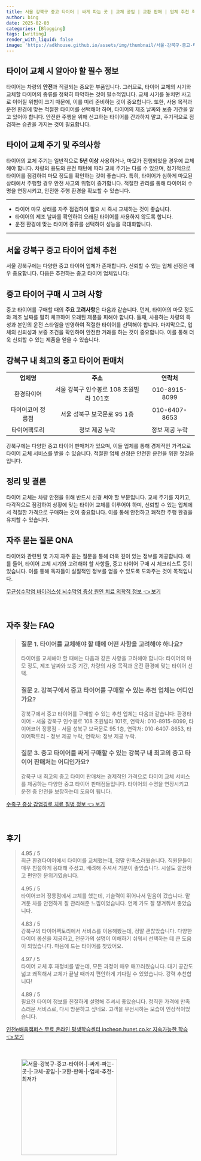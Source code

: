 ```yaml
---
title: 서울 강북구 중고 타이어 | 싸게 파는 곳 | 교체 공임 | 교환 판매 | 업체 추천 최저가
author: bing
date: 2025-02-03
categories: [Blogging]
tags: [writing]
render_with_liquid: false
image: 'https://adkhouse.github.io/assets/img/thumbnail/서울-강북구-중고-타이어-|-싸게-파는-곳-|-교체-공임-|-교환-판매-|-업체-추천-최저가.webp'
---
```



<h2 id='타이어 교체 필수 정보'>타이어 교체 시 알아야 할 필수 정보</h2>

<p>타이어는 차량의 <b>안전</b>과 직결되는 중요한 부품입니다. 그러므로, 타이어 교체의 시기와 교체할 타이어의 종류를 정확히 파악하는 것이 필수적입니다. 교체 시기를 놓치면 사고로 이어질 위험이 크기 때문에, 이를 미리 준비하는 것이 중요합니다. 또한, 사용 목적과 운전 환경에 맞는 적절한 타이어를 선택해야 하며, 타이어의 제조 날짜와 보증 기간을 알고 있어야 합니다. 안전한 주행을 위해 신고하는 타이어를 간과하지 말고, 주기적으로 점검하는 습관을 가지는 것이 필요합니다.</p>

<h2 id='타이어 교체 주기 및 주의사항'>타이어 교체 주기 및 주의사항</h2>

<p>타이어의 교체 주기는 일반적으로 <b>5년 이상</b> 사용하거나, 마모가 진행되었을 경우에 교체해야 합니다. 차량의 용도와 운전 패턴에 따라 교체 주기는 다를 수 있으며, 정기적으로 타이어를 점검하여 마모 정도를 확인하는 것이 좋습니다. 특히, 타이어가 심하게 마모된 상태에서 주행할 경우 안전 사고의 위험이 증가합니다. 적절한 관리를 통해 타이어의 수명을 연장시키고, 안전한 주행 환경을 확보할 수 있습니다.</p>

<hr />

<ul>
    <li>타이어 마모 상태를 자주 점검하여 필요 시 즉시 교체하는 것이 좋습니다.</li>
    <li>타이어의 제조 날짜를 확인하여 오래된 타이어를 사용하지 않도록 합니다.</li>
    <li>운전 환경에 맞는 타이어 종류를 선택하여 성능을 극대화합니다.</li>
</ul>

<hr />

<h2 id='서울 강북구 중고 타이어 업체 추천'>서울 강북구 중고 타이어 업체 추천</h2>

<p>서울 강북구에는 다양한 중고 타이어 업체가 존재합니다. 신뢰할 수 있는 업체 선정은 매우 중요합니다. 다음은 추천하는 중고 타이어 업체입니다:</p>

<h2 id='중고 타이어 구매 시 고려 사항'>중고 타이어 구매 시 고려 사항</h2>

<p>중고 타이어를 구매할 때의 <b>주요 고려사항</b>은 다음과 같습니다. 먼저, 타이어의 마모 정도와 제조 날짜를 필히 체크하여 오래된 제품을 피해야 합니다. 둘째, 사용하는 차량의 특성과 본인의 운전 스타일을 반영하여 적절한 타이어를 선택해야 합니다. 마지막으로, 업체의 신뢰성과 보증 조건을 확인하여 안전한 거래를 하는 것이 중요합니다. 이를 통해 더욱 신뢰할 수 있는 제품을 얻을 수 있습니다.</p>

<h2 id='강북구 내 최고의 중고 타이어 판매처'>강북구 내 최고의 중고 타이어 판매처</h2>

<table>
    <tr>
        <td style="text-align: center; height: 17px;"><b>업체명</b></td>
        <td style="text-align: center; height: 17px;"><b>주소</b></td>
        <td style="text-align: center; height: 17px;"><b>연락처</b></td>
    </tr>
    <tr>
        <td style="text-align: center; height: 17px;">환경타이어</td>
        <td style="text-align: center; height: 17px;">서울 강북구 인수봉로 108 초원빌라 101호</td>
        <td style="text-align: center; height: 17px;">010-8915-8099</td>
    </tr>
    <tr>
        <td style="text-align: center; height: 17px;">타이어코어 정릉점</td>
        <td style="text-align: center; height: 17px;">서울 성북구 보국문로 95 1층</td>
        <td style="text-align: center; height: 17px;">010-6407-8653</td>
    </tr>
    <tr>
        <td style="text-align: center; height: 17px;">타이어팩토리</td>
        <td style="text-align: center; height: 17px;">정보 제공 누락</td>
        <td style="text-align: center; height: 17px;">정보 제공 누락</td>
    </tr>
</table>

<p>강북구에는 다양한 중고 타이어 판매처가 있으며, 이들 업체를 통해 경제적인 가격으로 타이어 교체 서비스를 받을 수 있습니다. 적절한 업체 선정은 안전한 운전을 위한 첫걸음입니다.</p>

<h2 id='정리 및 결론'>정리 및 결론</h2>

<p>타이어 교체는 차량 안전을 위해 반드시 신경 써야 할 부문입니다. 교체 주기를 지키고, 다각적으로 점검하여 상황에 맞는 타이어 교체를 이루어야 하며, 신뢰할 수 있는 업체에서 적절한 가격으로 구매하는 것이 중요합니다. 이를 통해 안전하고 쾌적한 주행 환경을 유지할 수 있습니다.</p>

<h2 id='자주 묻는 질문 QNA'>자주 묻는 질문 QNA</h2>

<p>타이어와 관련된 몇 가지 자주 묻는 질문을 통해 더욱 깊이 있는 정보를 제공합니다. 예를 들어, 타이어 교체 시기와 고려해야 할 사항들, 중고 타이어 구매 시 체크리스트 등이 있습니다. 이를 통해 독자들이 실질적인 정보를 얻을 수 있도록 도와주는 것이 목적입니다.</p>


<p><a class="click-button" title="무균성수막염 바이러스성 뇌수막염 증상 원인 치료 의학적 정보" href="https://adkhouse.github.io/posts/%EB%AC%B4%EA%B7%A0%EC%84%B1%EC%88%98%EB%A7%89%EC%97%BC-%EB%B0%94%EC%9D%B4%EB%9F%AC%EC%8A%A4%EC%84%B1-%EB%87%8C%EC%88%98%EB%A7%89%EC%97%BC-%EC%A6%9D%EC%83%81-%EC%9B%90%EC%9D%B8-%EC%B9%98%EB%A3%8C-%EC%9D%98%ED%95%99%EC%A0%81-%EC%A0%95%EB%B3%B4/" rel="dofollow">무균성수막염 바이러스성 뇌수막염 증상 원인 치료 의학적 정보 👈 보기</a></p><br>
<h2 id='자주_찾는_FAQ'>자주 찾는 FAQ</h2>
<div itemscope="" itemtype="https://schema.org/FAQPage"> 
<blockquote> 
<div itemscope="" itemprop="mainEntity" itemtype="https://schema.org/Question"> 
<h3 itemprop="name">질문 1. 타이어를 교체해야 할 때에 어떤 사항을 고려해야 하나요?</h3> 
<div itemscope="" itemprop="acceptedAnswer" itemtype="https://schema.org/Answer"> 
<span itemprop="text"> 
<p>타이어를 교체해야 할 때에는 다음과 같은 사항을 고려해야 합니다: 타이어의 마모 정도, 제조 날짜와 보증 기간, 차량의 사용 목적과 운전 환경에 맞는 타이어 선택.</p> 
</span> 
</div> 
</div> 

<div itemscope="" itemprop="mainEntity" itemtype="https://schema.org/Question"> 
<h3 itemprop="name">질문 2. 강북구에서 중고 타이어를 구매할 수 있는 추천 업체는 어디인가요?</h3> 
<div itemscope="" itemprop="acceptedAnswer" itemtype="https://schema.org/Answer"> 
<span itemprop="text"> 
<p>강북구에서 중고 타이어를 구매할 수 있는 추천 업체는 다음과 같습니다: 환경타이어 - 서울 강북구 인수봉로 108 초원빌라 101호, 연락처: 010-8915-8099, 타이어코어 정릉점 - 서울 성북구 보국문로 95 1층, 연락처: 010-6407-8653, 타이어팩토리 - 정보 제공 누락, 연락처: 정보 제공 누락.</p> 
</span> 
</div> 
</div> 

<div itemscope="" itemprop="mainEntity" itemtype="https://schema.org/Question"> 
<h3 itemprop="name">질문 3. 중고 타이어를 싸게 구매할 수 있는 강북구 내 최고의 중고 타이어 판매처는 어디인가요?</h3> 
<div itemscope="" itemprop="acceptedAnswer" itemtype="https://schema.org/Answer"> 
<span itemprop="text"> 
<p>강북구 내 최고의 중고 타이어 판매처는 경제적인 가격으로 타이어 교체 서비스를 제공하는 다양한 중고 타이어 판매점들입니다. 타이어의 수명을 연장시키고 운전 중 안전을 보장하는데 도움이 됩니다.</p> 
</span> 
</div> 
</div> 
</blockquote> 
</div>
<p><a class="click-button" title="수족구 증상 감염경로 치료 질병 정보" href="https://adkhouse.github.io/posts/%EC%88%98%EC%A1%B1%EA%B5%AC-%EC%A6%9D%EC%83%81-%EA%B0%90%EC%97%BC%EA%B2%BD%EB%A1%9C-%EC%B9%98%EB%A3%8C-%EC%A7%88%EB%B3%91-%EC%A0%95%EB%B3%B4/" rel="dofollow">수족구 증상 감염경로 치료 질병 정보 👈 보기</a></p><br>
<h2 id='후기'>후기</h2>
<div itemscope itemtype="https://schema.org/Product">
  <blockquote>
  <div itemprop="review" itemscope itemtype="https://schema.org/Review">
      <div itemprop="reviewRating" itemscope itemtype="https://schema.org/Rating"> <span itemprop="ratingValue">4.95</span> / <span itemprop="bestRating">5</span> </div>
      <span itemprop="reviewBody">최근 환경타이어에서 타이어를 교체했는데, 정말 만족스러웠습니다. 직원분들이 매우 친절하게 응대해 주셨고, 배려해 주셔서 기분이 좋았습니다. 시설도 깔끔하고 편안한 분위기였습니다.</span>
  </div>
  <br>
  <div itemprop="review" itemscope itemtype="https://schema.org/Review">
      <div itemprop="reviewRating" itemscope itemtype="https://schema.org/Rating"> <span itemprop="ratingValue">4.95</span> / <span itemprop="bestRating">5</span> </div>
      <span itemprop="reviewBody">타이어코어 정릉점에서 교체를 했는데, 기술력이 뛰어나서 믿음이 갔습니다. 맡겨둔 차를 안전하게 잘 관리해준 느낌이었습니다. 언제 가도 잘 챙겨줘서 좋았습니다.</span>
  </div>
  <br>
  <div itemprop="review" itemscope itemtype="https://schema.org/Review">
      <div itemprop="reviewRating" itemscope itemtype="https://schema.org/Rating"> <span itemprop="ratingValue">4.83</span> / <span itemprop="bestRating">5</span> </div>
      <span itemprop="reviewBody">강북구의 타이어팩토리에서 서비스를 이용해봤는데, 정말 괜찮았습니다. 다양한 타이어 옵션을 제공하고, 전문가의 설명이 이해하기 쉬워서 선택하는 데 큰 도움이 되었습니다. 마음에 드는 타이어를 찾았어요.</span>
  </div>
  <br>
  <div itemprop="review" itemscope itemtype="https://schema.org/Review">
      <div itemprop="reviewRating" itemscope itemtype="https://schema.org/Rating"> <span itemprop="ratingValue">4.97</span> / <span itemprop="bestRating">5</span> </div>
      <span itemprop="reviewBody">타이어 교체 후 재정비를 받는데, 모든 과정이 매우 매끄러웠습니다. 대기 공간도 넓고 쾌적해서 교체가 끝날 때까지 편안하게 기다릴 수 있었습니다. 강력 추천합니다!</span>
  </div>
  <br>
  <div itemprop="review" itemscope itemtype="https://schema.org/Review">
      <div itemprop="reviewRating" itemscope itemtype="https://schema.org/Rating"> <span itemprop="ratingValue">4.89</span> / <span itemprop="bestRating">5</span> </div>
      <span itemprop="reviewBody">필요한 타이어 정보를 친절하게 설명해 주셔서 좋았습니다. 정직한 가격에 만족스러운 서비스로, 다시 방문하고 싶네요. 고객을 우선시하는 모습이 인상적이었습니다.</span>
  </div>
  </blockquote>
</div>
<p><a class="click-button" title="인천e배움캠퍼스 무료 온라인 평생학습센터 incheon.hunet.co.kr 지속가능한 학습" href="https://adkhouse.github.io/posts/%EC%9D%B8%EC%B2%9Ce%EB%B0%B0%EC%9B%80%EC%BA%A0%ED%8D%BC%EC%8A%A4-%EB%AC%B4%EB%A3%8C-%EC%98%A8%EB%9D%BC%EC%9D%B8-%ED%8F%89%EC%83%9D%ED%95%99%EC%8A%B5%EC%84%BC%ED%84%B0-incheon.hunet.co.kr-%EC%A7%80%EC%86%8D%EA%B0%80%EB%8A%A5%ED%95%9C-%ED%95%99%EC%8A%B5/" rel="dofollow">인천e배움캠퍼스 무료 온라인 평생학습센터 incheon.hunet.co.kr 지속가능한 학습 👈 보기</a></p><br>
<figure class="image"><img src="https://adkhouse.github.io/assets/img/thumbnail/서울-강북구-중고-타이어-|-싸게-파는-곳-|-교체-공임-|-교환-판매-|-업체-추천-최저가.webp" alt="서울-강북구-중고-타이어-|-싸게-파는-곳-|-교체-공임-|-교환-판매-|-업체-추천-최저가" width="256" height="256"></figure>